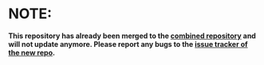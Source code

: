 NOTE:
=====
**This repository has already been merged to the [combined repository](https://github.com/QtCurve/qtcurve) and will not update anymore. Please report any bugs to the [issue tracker of the new repo](https://github.com/QtCurve/qtcurve/issues).**

